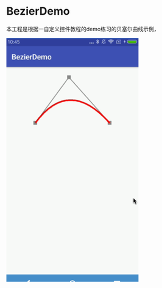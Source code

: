# BezierDemo
本工程是根据一自定义控件教程的demo练习的贝塞尔曲线示例，

![](https://github.com/yizhanzjz/ImageRepo/raw/master/Bezier.gif)